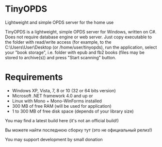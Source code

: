 # TinyOPDS

Lightweight and simple OPDS server for the home use



TinyOPDS is a lightweight, simple OPDS server for Windows, written on C#. Does not require database engine or web server. Just copy executable to the folder with read/write access (for example, to the C:\Users\User\Desktop (or /home/user/tinyopds), run the application, select your "book storage", i.e. folder with epub and fb2 books (files may be stored to archive(s)) and press "Start scanning" button.

# Requirements

- Windows XP, Vista, 7, 8 or 10 (32 or 64 bits version)
- Microsoft .NET framework 4.0 and up or
- Linux with Mono + Mono-WinForms installed
- 300 MB of free RAM (will be used for application)
- 1 to 300 MB of free disk space (depends of your library size)

You may find a latest build here (it's not an official build!)

Вы можете найти последнюю сборку тут  (это не официальный релиз!)

 

You may support development by small donation
